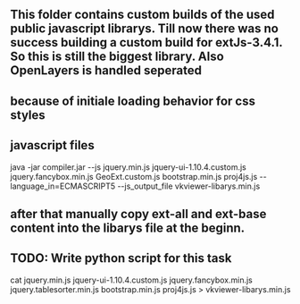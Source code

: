 ## This folder contains custom builds of the used public javascript librarys. Till now there was no success building a custom build for extJs-3.4.1. So this is still the biggest library. Also OpenLayers is handled seperated
## because of initiale loading behavior for css styles
## 

## javascript files
java -jar compiler.jar --js jquery.min.js jquery-ui-1.10.4.custom.js jquery.fancybox.min.js GeoExt.custom.js bootstrap.min.js proj4js.js --language_in=ECMASCRIPT5 --js_output_file vkviewer-libarys.min.js

## after that manually copy ext-all and ext-base content into the libarys file at the beginn.

## TODO: Write python script for this task
cat jquery.min.js jquery-ui-1.10.4.custom.js jquery.fancybox.min.js jquery.tablesorter.min.js bootstrap.min.js proj4js.js > vkviewer-libarys.min.js
